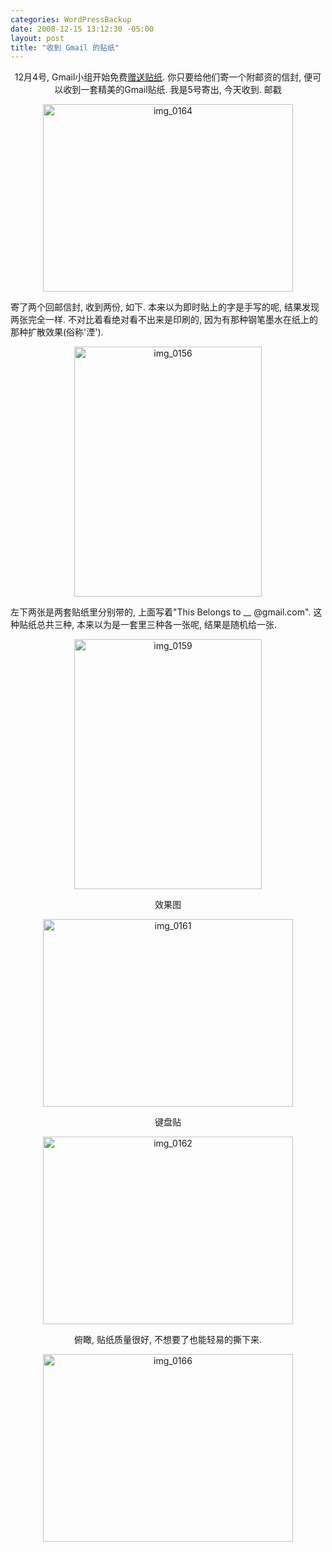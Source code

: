 ```yaml
--- 
categories: WordPressBackup
date: 2008-12-15 13:12:30 -05:00
layout: post
title: "收到 Gmail 的贴纸"
---
```

<p style="text-align:center;">12月4号, Gmail小组开始免费<a href="http://gmailblog.blogspot.com/2008/12/get-your-gmail-stickers.html" target="_blank">赠送贴纸</a>. 你只要给他们寄一个附邮资的信封, 便可以收到一套精美的Gmail贴纸. 我是5号寄出, 今天收到.
<!--more-->
邮戳
<p style="text-align:center;"><a href="http://ztnote.files.wordpress.com/2008/12/img_0164.jpg"><img class="size-medium wp-image-1555 aligncenter" title="img_0164" src="http://ztnote.files.wordpress.com/2008/12/img_0164.jpg?w=400" alt="img_0164" width="400" height="300" /></a></p>

寄了两个回邮信封, 收到两份, 如下. 本来以为即时贴上的字是手写的呢, 结果发现两张完全一样. 不对比着看绝对看不出来是印刷的, 因为有那种钢笔墨水在纸上的那种扩散效果(俗称'湮').
<p style="text-align:center;"><a href="http://ztnote.files.wordpress.com/2008/12/img_0156.jpg"><img class="size-medium wp-image-1558 aligncenter" title="img_0156" src="http://ztnote.files.wordpress.com/2008/12/img_0156.jpg?w=300" alt="img_0156" width="300" height="400" /></a></p>

左下两张是两套贴纸里分别带的, 上面写着"This Belongs to __ @gmail.com". 这种贴纸总共三种, 本来以为是一套里三种各一张呢, 结果是随机给一张.
<p style="text-align:center;"><a href="http://ztnote.files.wordpress.com/2008/12/img_0159.jpg"><img class="size-medium wp-image-1559 aligncenter" title="img_0159" src="http://ztnote.files.wordpress.com/2008/12/img_0159.jpg?w=300" alt="img_0159" width="300" height="400" /></a></p>
<p style="text-align:center;">效果图</p>
<p style="text-align:center;"><a href="http://ztnote.files.wordpress.com/2008/12/img_0161.jpg"><img class="size-medium wp-image-1560 aligncenter" title="img_0161" src="http://ztnote.files.wordpress.com/2008/12/img_0161.jpg?w=400" alt="img_0161" width="400" height="300" /></a></p>
<p style="text-align:center;">键盘贴</p>
<p style="text-align:center;"><a href="http://ztnote.files.wordpress.com/2008/12/img_0162.jpg"><img class="aligncenter size-medium wp-image-1561" title="img_0162" src="http://ztnote.files.wordpress.com/2008/12/img_0162.jpg?w=400" alt="img_0162" width="400" height="300" /></a></p>
<p style="text-align:center;">俯瞰, 贴纸质量很好, 不想要了也能轻易的撕下来.</p>
<p style="text-align:center;"><a href="http://ztnote.files.wordpress.com/2008/12/img_0166.jpg"><img class="aligncenter size-medium wp-image-1566" title="img_0166" src="http://ztnote.files.wordpress.com/2008/12/img_0166.jpg?w=400" alt="img_0166" width="400" height="300" /></a></p>
